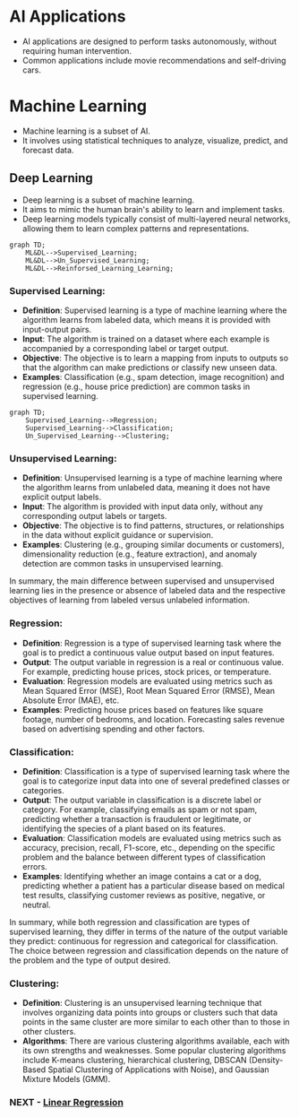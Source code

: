 # AI Applications

- AI applications are designed to perform tasks autonomously, without requiring human intervention.
- Common applications include movie recommendations and self-driving cars.

# Machine Learning

- Machine learning is a subset of AI.
- It involves using statistical techniques to analyze, visualize, predict, and forecast data.

## Deep Learning

- Deep learning is a subset of machine learning.
- It aims to mimic the human brain's ability to learn and implement tasks.
- Deep learning models typically consist of multi-layered neural networks, allowing them to learn complex patterns and representations.

```mermaid
graph TD;
    ML&DL-->Supervised_Learning;
    ML&DL-->Un_Supervised_Learning;
    ML&DL-->Reinforsed_Learning_Learning;
```

### Supervised Learning:

- **Definition**: Supervised learning is a type of machine learning where the algorithm learns from labeled data, which means it is provided with input-output pairs.
- **Input**: The algorithm is trained on a dataset where each example is accompanied by a corresponding label or target output.
- **Objective**: The objective is to learn a mapping from inputs to outputs so that the algorithm can make predictions or classify new unseen data.
- **Examples**: Classification (e.g., spam detection, image recognition) and regression (e.g., house price prediction) are common tasks in supervised learning.

```mermaid
graph TD;
    Supervised_Learning-->Regression;
    Supervised_Learning-->Classification;
    Un_Supervised_Learning-->Clustering;
```

### Unsupervised Learning:

- **Definition**: Unsupervised learning is a type of machine learning where the algorithm learns from unlabeled data, meaning it does not have explicit output labels.
- **Input**: The algorithm is provided with input data only, without any corresponding output labels or targets.
- **Objective**: The objective is to find patterns, structures, or relationships in the data without explicit guidance or supervision.
- **Examples**: Clustering (e.g., grouping similar documents or customers), dimensionality reduction (e.g., feature extraction), and anomaly detection are common tasks in unsupervised learning.

In summary, the main difference between supervised and unsupervised learning lies in the presence or absence of labeled data and the respective objectives of learning from labeled versus unlabeled information.

### Regression:

- **Definition**: Regression is a type of supervised learning task where the goal is to predict a continuous value output based on input features.
- **Output**: The output variable in regression is a real or continuous value. For example, predicting house prices, stock prices, or temperature.
- **Evaluation**: Regression models are evaluated using metrics such as Mean Squared Error (MSE), Root Mean Squared Error (RMSE), Mean Absolute Error (MAE), etc.
- **Examples**: Predicting house prices based on features like square footage, number of bedrooms, and location. Forecasting sales revenue based on advertising spending and other factors.

### Classification:

- **Definition**: Classification is a type of supervised learning task where the goal is to categorize input data into one of several predefined classes or categories.
- **Output**: The output variable in classification is a discrete label or category. For example, classifying emails as spam or not spam, predicting whether a transaction is fraudulent or legitimate, or identifying the species of a plant based on its features.
- **Evaluation**: Classification models are evaluated using metrics such as accuracy, precision, recall, F1-score, etc., depending on the specific problem and the balance between different types of classification errors.
- **Examples**: Identifying whether an image contains a cat or a dog, predicting whether a patient has a particular disease based on medical test results, classifying customer reviews as positive, negative, or neutral.

In summary, while both regression and classification are types of supervised learning, they differ in terms of the nature of the output variable they predict: continuous for regression and categorical for classification. The choice between regression and classification depends on the nature of the problem and the type of output desired.

### Clustering:

- **Definition**: Clustering is an unsupervised learning technique that involves organizing data points into groups or clusters such that data points in the same cluster are more similar to each other than to those in other clusters.
- **Algorithms**: There are various clustering algorithms available, each with its own strengths and weaknesses. Some popular clustering algorithms include K-means clustering, hierarchical clustering, DBSCAN (Density-Based Spatial Clustering of Applications with Noise), and Gaussian Mixture Models (GMM).

### NEXT - [Linear Regression](./LinerRegression.md)
